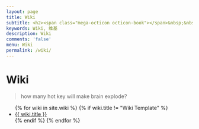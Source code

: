 ```yaml
---
layout: page
title: Wiki
subtitle: <h2><span class="mega-octicon octicon-book"></span>&nbsp;&nbsp; Personal wiki </h2>
keywords: Wiki, 维基
description: Wiki
comments: 'false'
menu: Wiki
permalink: /wiki/
---
```


# Wiki

> how many hot key will make brain explode?

<ul>
    {% for wiki in site.wiki %}
    {% if wiki.title != "Wiki Template" %}
    <li><a href="{{ wiki.url }}">{{ wiki.title }}</a></li>
    {% endif %}
    {% endfor %}
</ul>
